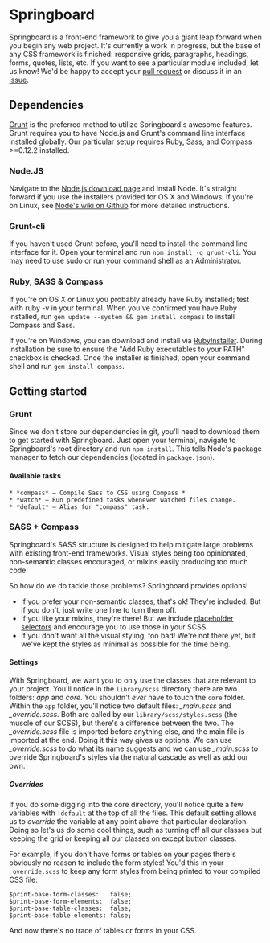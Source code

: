 # Springboard

Springboard is a front-end framework to give you a giant leap forward when you begin any web project. It's currently a work in progress, but the base of any CSS framework is finished: responsive grids, paragraphs, headings, forms, quotes, lists, etc. If you want to see a particular module included, let us know! We'd be happy to accept your [pull request](https://github.com/springbox/Springboard/pulls) or discuss it in an [issue](https://github.com/springbox/Springboard/issues).

## Dependencies
[Grunt](http://gruntjs.com/) is the preferred method to utilize Springboard's awesome features. Grunt requires you to have Node.js and Grunt's command line interface installed globally. Our particular setup requires Ruby, Sass, and Compass >=0.12.2 installed. 

### Node.JS
Navigate to the [Node.js download page](http://nodejs.org/download/) and install Node. It's straight forward if you use the installers provided for OS X and Windows. If you're on Linux, see [Node's wiki on Github](https://github.com/joyent/node/wiki/Installation) for more detailed instructions.

### Grunt-cli
If you haven't used Grunt before, you'll need to install the command line interface for it. Open your terminal and run `npm install -g grunt-cli`. You may need to use sudo or run your command shell as an Administrator.

### Ruby, SASS & Compass
If you're on OS X or Linux you probably already have Ruby installed; test with ruby -v in your terminal. When you've confirmed you have Ruby installed, run `gem update --system && gem install compass` to install Compass and Sass.

If you're on Windows, you can download and install via [RubyInstaller](http://rubyinstaller.org/downloads/). During installation be sure to ensure the "Add Ruby executables to your PATH" checkbox is checked. Once the installer is finished, open your command shell and run `gem install compass`.

## Getting started

### Grunt
Since we don't store our dependencies in git, you'll need to download them to get started with Springboard. Just open your terminal, navigate to Springboard's root directory and run `npm install`. This tells Node's package manager to fetch our dependencies (located in `package.json`).

#### Available tasks

	* *compass* — Compile Sass to CSS using Compass *                            
	* *watch* — Run predefined tasks whenever watched files change.            
	* *default* — Alias for "compass" task.    

### SASS + Compass
Springboard's SASS structure is designed to help mitigate large problems with existing front-end frameworks. Visual styles being too opinionated, non-semantic classes encouraged, or mixins easily producing too much code.

So how do we do tackle those problems? Springboard provides options! 

- If you prefer your non-semantic classes, that's ok! They're included. But if you don't, just write one line to turn them off. 
- If you like your mixins, they're there! But we include [placeholder selectors](http://sass-lang.com/docs/yardoc/file.SASS_REFERENCE.html#placeholder_selectors_) and encourage you to use those in your SCSS. 
- If you don't want all the visual styling, too bad! We're not there yet, but we've kept the styles as minimal as possible for the time being.

#### Settings
With Springboard, we want you to only use the classes that are relevant to your project. You'll notice in the `library/scss` directory there are two folders: *app* and *core*. You shouldn't _ever_ have to touch the `core` folder. Within the `app` folder, you'll notice two default files: *_main.scss* and *_override.scss*. Both are called by our `library/scss/styles.scss` (the muscle of our SCSS), but there's a difference between the two. The *_override.scss* file is imported before anything else, and the main file is imported at the end. Doing it this way gives us options. We can use *_override.scss* to do what its name suggests and we can use *_main.scss* to override Springboard's styles via the natural cascade as well as add our own. 

##### Overrides 
If you do some digging into the core directory, you'll notice quite a few variables with `!default` at the top of all the files. This default setting allows us to _override_ the variable at any point above that particular declaration. Doing so let's us do some cool things, such as turning off all our classes but keeping the grid or keeping all our classes on except button classes. 

For example, if you don't have forms or tables on your pages there's obviously no reason to include the form styles! You'd this in your `_override.scss` to keep any form styles from being printed to your compiled CSS file:

	$print-base-form-classes:	false;
	$print-base-form-elements:	false;
	$print-base-table-classes:	false;
	$print-base-table-elements:	false;

And now there's no trace of tables or forms in your CSS.

